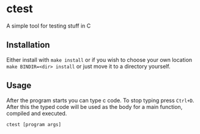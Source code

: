 # ctest
A simple tool for testing stuff in C

## Installation

Either install with `make install` or if you wish to choose your own location `make BINDIR=<dir> install` or just move it to a directory yourself.

## Usage

After the program starts you can type c code. To stop typing press `Ctrl+D`. After this the typed code will be used as the body for a main function, compiled and executed.
```sh
ctest [program args]
```
